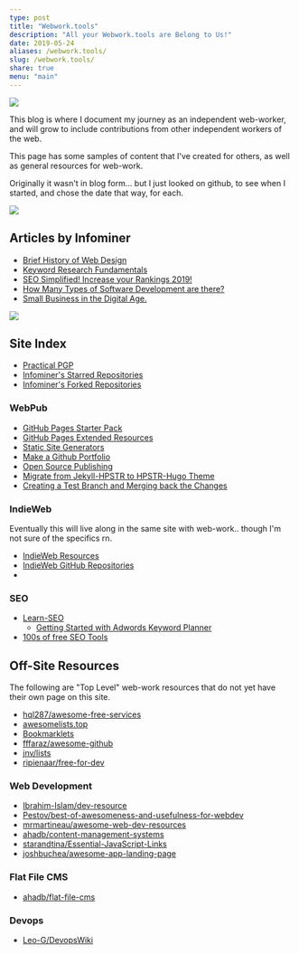 ```yaml
---
type: post
title: "Webwork.tools"
description: "All your Webwork.tools are Belong to Us!"
date: 2019-05-24
aliases: /webwork.tools/
slug: /webwork.tools/
share: true
menu: "main"
---
```


![](https://infominer.id/web-work/images/power-words.png)

This blog is where I document my journey as an independent web-worker, and will grow to include contributions from other independent workers of the web.

This page has some samples of content that I've created for others, as well as general resources for web-work.

Originally it wasn't in blog form... but I just looked on github, to see when I started, and chose the date that way, for each. 

![](https://imgur.com/j1TZ1Zf.png)

## Articles by Infominer

* <a href="https://www.csbtechemporium.com/web-design-history/" target="_blank">Brief History of Web Design</a>
* <a href="https://www.csbtechemporium.com/keyword-research-fundamentals/" target="_blank">Keyword Research Fundamentals</a>
* <a href="https://csbtechemporium.com/seo-simplified-2019" target="_blank">SEO Simplified! Increase your Rankings 2019!</a>
* <a href="https://www.csbtechemporium.com/types-of-computer-programming/" target="_blank">How Many Types of Software Development are there?</a>
* <a href="https://www.csbtechemporium.com/digital-age-small-business/" target="_blank">Small Business in the Digital Age.</a>


![](https://infominer.id/web-work/images/webwork-tools.png)

## Site Index

* [Practical PGP](https://infominer.id/web-work/practical-pgp/)
* [Infominer's Starred Repositories](https://infominer.id/web-work/github-stars/)
* [Infominer's Forked Repositories](https://infominer.id/web-work/forked-repositories/)

### WebPub

* [GitHub Pages Starter Pack](https://infominer.id/web-work/github-pages-starter-pack/)
* [GitHub Pages Extended Resources](https://infominer.id/web-work/github-pages-extended-resources/)
* [Static Site Generators](https://infominer.id/web-work/static-site-generators/)
* [Make a Github Portfolio](https://infominer.id/web-work/make-a-github-portfolio/)
* [Open Source Publishing](https://infominer.id/web-work/open-source-publishing/)
* [Migrate from Jekyll-HPSTR to HPSTR-Hugo Theme](https://infominer.id/web-work/migrate-jekyll-hpstr-hugo/)
* [Creating a Test Branch and Merging back the Changes](https://infominer.id/web-work/branches-git/)

### IndieWeb

Eventually this will live along in the same site with web-work.. though I'm not sure of the specifics rn.

* [IndieWeb Resources](https://infominer.id/web-work/posts/resources/)
* [IndieWeb GitHub Repositories](https://infominer.id/web-work/posts/indieweb-github-repos/)
* 

### SEO

* [Learn-SEO](https://infominer.id/web-work/learn-seo/)
  * [Getting Started with Adwords Keyword Planner](https://infominer.id/web-work/getting-started-adwords-keyword-planner/)
* [100s of free SEO Tools](https://infominer.id/web-work/seo-tools/)


## Off-Site Resources

The following are "Top Level" web-work resources that do not yet have their own page on this site.


* [hql287/awesome-free-services](https://github.com/hql287/awesome-free-services)
* [awesomelists.top](https://awesomelists.top)
* [Bookmarklets](http://marklets.com/FAQ.aspx)
* [fffaraz/awesome-github](https://github.com/fffaraz/awesome-github)
* [jnv/lists](https://github.com/jnv/lists)
* [ripienaar/free-for-dev](https://github.com/ripienaar/free-for-dev)


### Web Development
* [Ibrahim-Islam/dev-resource](https://github.com/Ibrahim-Islam/dev-resource)
* [Pestov/best-of-awesomeness-and-usefulness-for-webdev](https://github.com/Pestov/best-of-awesomeness-and-usefulness-for-webdev)
* [mrmartineau/awesome-web-dev-resources](https://github.com/mrmartineau/awesome-web-dev-resources)
* [ahadb/content-management-systems](https://github.com/ahadb/content-management-systems)
* [starandtina/Essential-JavaScript-Links](https://github.com/starandtina/Essential-JavaScript-Links)
* [joshbuchea/awesome-app-landing-page](https://github.com/joshbuchea/awesome-app-landing-page)

### Flat File CMS

* [ahadb/flat-file-cms](https://github.com/ahadb/flat-file-cms)

### Devops

* [Leo-G/DevopsWiki](https://github.com/Leo-G/DevopsWiki)
